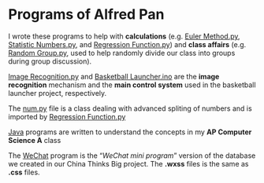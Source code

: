 #  Programs of Alfred Pan

I wrote these programs to help with **calculations** (e.g. [Euler Method.py]( https://github.com/Subways-Sun/myProgram/blob/master/python/Euler%20Method.py), [Statistic Numbers.py](https://github.com/Subways-Sun/myProgram/blob/master/python/Statistic%20Numbers.py), and [Regression Function.py](https://github.com/Subways-Sun/myProgram/blob/master/python/Regression%20Function.py)) and **class affairs** (e.g. [Random Group.py](https://github.com/Subways-Sun/myProgram/blob/master/python/Random%20Group.py), used to help randomly divide our class into groups during group discussion).

[Image Recognition.py](https://github.com/Subways-Sun/myProgram/blob/master/python/Image%20Recognition.py) and [Basketball Launcher.ino](https://github.com/Subways-Sun/myProgram/blob/master/Arduino/Basketball%20Launcher.ino) are the **image recognition** mechanism and the **main control system** used in the basketball launcher project, respectively.

The [num.py](https://github.com/Subways-Sun/myProgram/blob/master/python/num.py) file is a class dealing with advanced spliting of numbers and is imported by [Regression Function.py](https://github.com/Subways-Sun/myProgram/blob/master/python/Regression%20Function.py)

[Java](https://github.com/Subways-Sun/myProgram/tree/master/java/src) programs are written to understand the concepts in my **AP Computer Science A** class

The [WeChat](https://github.com/Subways-Sun/myProgram/tree/master/WeChat) program is the “*WeChat mini program*” version of the database we created in our China Thinks Big project. The **.wxss** files is the same as **.css** files.
